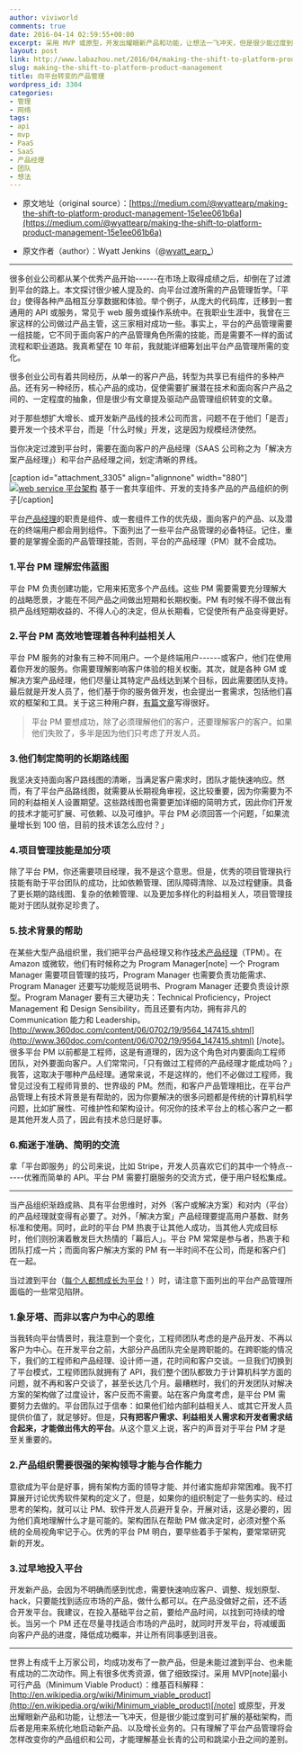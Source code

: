 ```yaml
---
author: viviworld
comments: true
date: 2016-04-14 02:59:55+00:00
excerpt: 采用 MVP 或原型，开发出耀眼新产品和功能，让想法一飞冲天，但是很少能过度到可扩展的基础架构，而后者是用来系统化地启动新产品、以及增长业务的。只有理解了平台产品管理将会怎样改变你的产品组织和公司，才能理解基业长青的公司和跳梁小丑之间的差别。
layout: post
link: http://www.labazhou.net/2016/04/making-the-shift-to-platform-product-management/
slug: making-the-shift-to-platform-product-management
title: 向平台转变的产品管理
wordpress_id: 3304
categories:
- 管理
- 网络
tags:
- api
- mvp
- PaaS
- SaaS
- 产品经理
- 团队
- 想法
---
```



	
  * 原文地址（original source）：[https://medium.com/@wyattearp/making-the-shift-to-platform-product-management-15e1ee061b6a](https://medium.com/@wyattearp/making-the-shift-to-platform-product-management-15e1ee061b6a)

	
  * 原文作者（author）：Wyatt Jenkins‏（@[wyatt_earp_](https://twitter.com/wyatt_earp_)）





* * *



很多创业公司都从某个优秀产品开始------在市场上取得成绩之后，却倒在了过渡到平台的路上。本文探讨很少被人提及的、向平台过渡所需的产品管理哲学。「平台」使得各种产品相互分享数据和体验。举个例子，从庞大的代码库，迁移到一套通用的 API 或服务，常见于 web 服务或操作系统中。在我职业生涯中，我曾在三家这样的公司做过产品主管，这三家相对成功一些。事实上，平台的产品管理需要一组技能，它不同于面向客户的产品管理角色所需的技能，而是需要不一样的面试流程和职业道路。我真希望在 10 年前，我就能详细筹划出平台产品管理所需的变化。

很多创业公司有着共同经历，从单一的客户产品，转型为共享已有组件的多种产品。还有另一种经历，核心产品的成功，促使需要扩展潜在技术和面向客户产品之间的、一定程度的抽象，但是很少有文章提及驱动产品管理组织转变的文章。

对于那些想扩大增长、或开发新产品线的技术公司而言，问题不在于他们「是否」要开发一个技术平台，而是「什么时候」开发，这是因为规模经济使然。

当你决定过渡到平台时，需要在面向客户的产品经理（SAAS 公司称之为「解决方案产品经理」）和平台产品经理之间，划定清晰的界线。

[caption id="attachment_3305" align="alignnone" width="880"][![web service 平台架构](http://www.labazhou.net/wp-content/uploads/2016/04/0-IPzJt_qBmft0FUSn.png)](http://www.labazhou.net/wp-content/uploads/2016/04/0-IPzJt_qBmft0FUSn.png) 基于一套共享组件、开发的支持多产品的产品组织的例子[/caption]

平台[产品经理](http://www.labazhou.net/2015/01/product-managers-guide-shipping-happiness/)的职责是组件、或一套组件工作的优先级，面向客户的产品、以及潜在的终端用户都会用到组件。下面列出了一些平台产品管理的必备特征。记住，重要的是掌握全面的产品管理技能，否则，平台的产品经理（PM）就不会成功。


### 1.平台 PM 理解宏伟蓝图


平台 PM 负责创建功能，它用来拓宽多个产品线。这些 PM 需要需要充分理解大的战略愿景，才能在不同产品之间做出短期和长期权衡。PM 有时候不得不做出有损产品线短期收益的、不得人心的决定，但从长期看，它促使所有产品变得更好。


### 2.平台 PM 高效地管理着各种利益相关人


平台 PM 服务的对象有三种不同用户。一个是终端用户------或客户，他们在使用着你开发的服务。你需要理解影响客户体验的相关权衡。其次，就是各种 GM 或解决方案产品经理，他们尽量让其特定产品线达到某个目标，因此需要团队支持。最后就是开发人员了，他们基于你的服务做开发，也会提出一套需求，包括他们喜欢的框架和工具。关于这三种用户群，[有篇文章](http://svpg.com/platform-product-management/)写得很好。


<blockquote>平台 PM 要想成功，除了必须理解他们的客户，还要理解客户的客户。如果他们失败了，多半是因为他们只考虑了开发人员。</blockquote>




### 3.他们制定简明的长期路线图


我坚决支持面向客户路线图的清晰，当满足客户需求时，团队才能快速响应。然而，有了平台产品路线图，就需要从长期视角审视，这比较重要，因为你需要为不同的利益相关人设置期望。这些路线图也需要更加详细的简明方式，因此你们开发的技术才能可扩展、可依赖、以及可维护。平台 PM 必须回答一个问题，「如果流量增长到 100 倍，目前的技术该怎么应付？」


### 4.项目管理技能是加分项


除了平台 PM，你还需要项目经理，我不是这个意思。但是，优秀的项目管理执行技能有助于平台团队的成功，比如依赖管理、团队障碍清除、以及过程健康。具备了更长期的路线图、复杂的依赖管理、以及更加多样化的利益相关人，项目管理技能对于团队就弥足珍贵了。


### 5.技术背景的帮助


在某些大型产品组织里，我们把平台产品经理又称作[技术产品经理](http://www.mindtheproduct.com/2014/05/technical-product-manager-anyway/)（TPM）。在 Amazon 或微软，他们有时候称之为 Program Manager[note] 一个 Program Manager 需要项目管理的技巧，Program Manager 也需要负责功能需求、Program Manager 还要写功能规范说明书、Program Manager 还要负责设计原型。Program Manager 要有三大硬功夫：Technical Proficiency，Project Management 和 Design Sensibility，而且还要有内功，拥有非凡的 Communication 能力和 Leadership。[http://www.360doc.com/content/06/0702/19/9564_147415.shtml](http://www.360doc.com/content/06/0702/19/9564_147415.shtml) [/note]。很多平台 PM 以前都是工程师，这是有道理的，因为这个角色对内要面向工程师团队，对外要面向客户。人们常常问，「只有做过工程师的产品经理才能成功吗？」我答，这取决于哪种产品经理。通常来说，不是这样的，他们不必做过工程师，我曾见过没有工程师背景的、世界级的 PM。然而，和客户产品管理相比，在平台产品管理上有技术背景是有帮助的，因为你要解决的很多问题都是传统的计算机科学问题，比如扩展性、可维护性和架构设计。何况你的技术平台上的核心客户之一都是其他开发人员了，因此有技术总归是好事。


### 6.痴迷于准确、简明的交流


拿「平台即服务」的公司来说，比如 Stripe，开发人员喜欢它们的其中一个特点------优雅而简单的 API。平台 PM 需要打磨服务的交流方式，便于用户轻松集成。



* * *



当产品组织渐趋成熟、具有平台思维时，对外（客户或解决方案）和对内（平台）的产品经理就变得有必要了。对外，「解决方案」产品经理要提高用户基数、财务标准和使用。同时，此时的平台 PM 热衷于让其他人成功，当其他人完成目标时，他们则扮演着散发巨大热情的「幕后人」。平台 PM 常常是参与者，热衷于和团队打成一片；而面向客户解决方案的 PM 有一半时间不在公司，而是和客户们在一起。

当过渡到平台（[每个人都想成长为平台](https://www.cloudave.com/1149/so-you-want-to-be-a-platform/)！）时，请注意下面列出的平台产品管理所面临的一些常见陷阱。


### 1.象牙塔、而非以客户为中心的思维


当我转向平台情景时，我注意到一个变化，工程师团队考虑的是产品开发、不再以客户为中心。在开发平台之前，大部分产品团队完全是跨职能的。在跨职能的情况下，我们的工程师和产品经理、设计师一道，花时间和客户交谈。一旦我们切换到了平台模式，工程师团队就拥有了 API，我们整个团队都致力于计算机科学方面的问题，就不再和客户交谈了，甚至长达几个月。最糟糕时，我们的开发团队对解决方案的架构做了过度设计，客户反而不需要。站在客户角度考虑，是平台 PM 需要努力去做的。平台团队过于信奉：如果他们给内部利益相关人、或其它开发人员提供价值了，就足够好。但是，**只有把客户需求、利益相关人需求和开发者需求结合起来，才能做出伟大的平台**。从这个意义上说，客户的声音对于平台 PM 才是至关重要的。


### 2.产品组织需要很强的架构领导才能与合作能力


意欲成为平台是好事，拥有架构方面的领导才能、并付诸实施却非常困难。我不打算展开讨论优秀软件架构的定义了，但是，如果你的组织制定了一些务实的、经过思考的架构，就可以让 PM、软件开发人员避开复杂，开展对话，这是必要的，因为他们真地理解什么才是可能的。架构团队在帮助 PM 做决定时，必须对整个系统的全局视角牢记于心。优秀的平台 PM 明白，要早些着手于架构，要常常研究新的开发。


### 3.过早地投入平台


开发新产品，会因为不明确而感到忧虑，需要快速响应客户、调整、规划原型、hack，只要能找到适应市场的产品，做什么都可以。在产品没做好之前，还不适合开发平台。我建议，在投入基础平台之前，要给产品时间，以找到可持续的增长。当另一个 PM 还在尽量寻找适合市场的产品时，就同时开发平台，将减缓面向客户产品的进度，降低成功概率，并让所有同事感到沮丧。



* * *



世界上有成千上万家公司，均成功发布了一款产品，但是未能过渡到平台、也未能有成功的二次动作。网上有很多优秀资源，做了细致探讨。采用 MVP[note]最小可行产品（Minimum Viable Product）：维基百科解释：[http://en.wikipedia.org/wiki/Minimum_viable_product](http://en.wikipedia.org/wiki/Minimum_viable_product)[/note] 或原型，开发出耀眼新产品和功能，让想法一飞冲天，但是很少能过度到可扩展的基础架构，而后者是用来系统化地启动新产品、以及增长业务的。只有理解了平台产品管理将会怎样改变你的产品组织和公司，才能理解基业长青的公司和跳梁小丑之间的差别。
